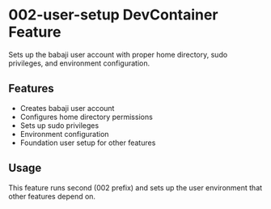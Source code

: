 # 002-user-setup DevContainer Feature

Sets up the babaji user account with proper home directory, sudo privileges, and environment configuration.

## Features

- Creates babaji user account
- Configures home directory permissions
- Sets up sudo privileges
- Environment configuration
- Foundation user setup for other features

## Usage

This feature runs second (002 prefix) and sets up the user environment that other features depend on.
